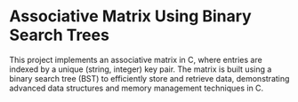 # Associative Matrix Using Binary Search Trees
This project implements an associative matrix in C, where entries are indexed by a unique (string, integer) key pair. The matrix is built using a binary search tree (BST) to efficiently store and retrieve data, demonstrating advanced data structures and memory management techniques in C.
